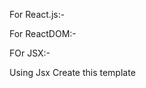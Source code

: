 <!-- REACT LIBRARY -->
For React.js:-    <script src="https://unpkg.com/react@15.5.4/dist/react.js"></script>
<!-- REACT DOM LIBRARY -->
For ReactDOM:-    <script src="https://unpkg.com/react-dom@15.5.4/dist/react-dom.js"></script>
<!-- BABEL LIBRARY -->
FOr JSX:-     <script src="https://cdnjs.cloudflare.com/ajax/libs/babel-standalone/6.25.0/babel.min.js"></script>

Using Jsx Create this template